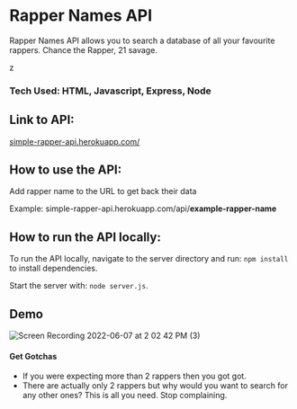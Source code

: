 
# Rapper Names API

Rapper Names API allows you to search a database of all your favourite rappers. Chance the Rapper, 21 savage. 

z
### Tech Used: HTML, Javascript, Express, Node

## Link to API: 
[simple-rapper-api.herokuapp.com/](https://simple-rapper-api.herokuapp.com/)

## How to use the API:

Add rapper name to the URL to get back their data

Example: simple-rapper-api.herokuapp.com/api/**example-rapper-name**

## How to run the API locally:

To run the API locally, navigate to the server directory and run: `npm install` to install dependencies.

Start the server with: `node server.js`.


## Demo

![Screen Recording 2022-06-07 at 2 02 42 PM (3)](https://user-images.githubusercontent.com/44770822/172465068-2a396570-65c5-4440-a96f-1215951fd462.gif)


#### Get Gotchas

* If you were expecting more than 2 rappers then you got got.
* There are actually only 2 rappers but why would you want to search for any other ones? This is all you need. Stop complaining.

